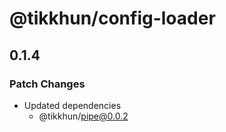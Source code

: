 # @tikkhun/config-loader

## 0.1.4

### Patch Changes

- Updated dependencies
  - @tikkhun/pipe@0.0.2

